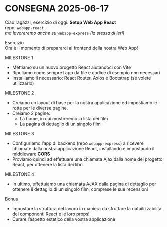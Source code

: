 # CONSEGNA 2025-06-17

Ciao ragazzi, esercizio di oggi: **Setup Web App React**
<br />
repo: `webapp-react`
<br />
*ma lavoreremo anche su* `webapp-express` *(la stessa di ieri)*

Esercizio
<br />
Ora è il momento di prepararci al frontend della nostra Web App!

MILESTONE 1
* Mettiamo su un nuovo progetto React aiutandoci con Vite
* Ripuliamo come sempre l’app da file e codice di esempio non necessari
* Installiamo il necessario: React Router, Axios e Bootstrap (se volete utilizzarlo)

MILESTONE 2
* Creiamo un layout di base per la nostra applicazione ed impostiamo le rotte per le diverse pagine.
* Creiamo 2 pagine:
    * La home, in cui mostreremo la lista dei film
    * La pagina di dettaglio di un singolo film

MILESTONE 3
* Configuriamo l’app di backend (repo `webapp-express`) a ricevere chiamate dalla nostra applicazione React, installando e impostando il middleware **CORS**
* Proviamo quindi ad effettuare una chiamata Ajax dalla home del progetto React, per ottenere la lista dei libri

MILESTONE 4
* In ultimo, effettuiamo una chiamata AJAX dalla pagina di dettaglio per ottenere il dettaglio di un singolo film, comprese le sue recensioni

Bonus
* Impostare la struttura del lavoro in maniera da sfruttare la riutailizzabilità dei componenti React e le loro props!
* Curare l’aspetto estetico della vostra applicazione